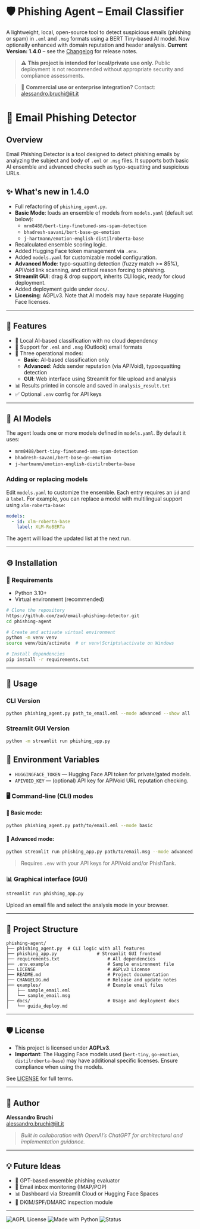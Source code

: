 # 🛡️ Phishing Agent – Email Classifier

A lightweight, local, open-source tool to detect suspicious emails (phishing or spam) in `.eml` and `.msg` formats using a BERT Tiny-based AI model. Now optionally enhanced with domain reputation and header analysis.
**Current Version: 1.4.0** – see the [Changelog](Changelog) for release notes.

> ⚠️ **This project is intended for local/private use only.** Public deployment is not recommended without appropriate security and compliance assessments.

> 📩 **Commercial use or enterprise integration?** Contact: [alessandro.bruchi@iit.it](mailto:alessandro.bruchi@iit.it)



# 📩 Email Phishing Detector

## Overview

Email Phishing Detector is a tool designed to detect phishing emails by analyzing the subject and body of `.eml` or `.msg` files. It supports both basic AI ensemble and advanced checks such as typo-squatting and suspicious URLs.

## ✨ What's new in 1.4.0

- Full refactoring of `phishing_agent.py`.
- **Basic Mode**: loads an ensemble of models from `models.yaml` (default set below):
  - `mrm8488/bert-tiny-finetuned-sms-spam-detection`
  - `bhadresh-savani/bert-base-go-emotion`
  - `j-hartmann/emotion-english-distilroberta-base`
- Recalculated ensemble scoring logic.
- Added Hugging Face token management via `.env`.
- Added `models.yaml` for customizable model configuration.
- **Advanced Mode**: typo-squatting detection (fuzzy match >= 85%), APIVoid link scanning, and critical reason forcing to phishing.
- **Streamlit GUI**: drag & drop support, inherits CLI logic, ready for cloud deployment.
- Added deployment guide under `docs/`.
- **Licensing**: AGPLv3. Note that AI models may have separate Hugging Face licenses.

---

## 🚀 Features

- 🧠 Local AI-based classification with no cloud dependency
- 📂 Support for `.eml` and `.msg` (Outlook) email formats
- 🤖 Three operational modes:
  - **Basic**: AI-based classification only
  - **Advanced**: Adds sender reputation (via APIVoid), typosquatting detection
  - **GUI**: Web interface using Streamlit for file upload and analysis
- 📊 Results printed in console and saved in `analysis_result.txt`
- ✅ Optional `.env` config for API keys

---

## 🧠 AI Models

The agent loads one or more models defined in `models.yaml`. By default it uses:
- `mrm8488/bert-tiny-finetuned-sms-spam-detection`
- `bhadresh-savani/bert-base-go-emotion`
- `j-hartmann/emotion-english-distilroberta-base`

### Adding or replacing models

Edit `models.yaml` to customize the ensemble. Each entry requires an `id` and a
`label`. For example, you can replace a model with multilingual support using
`xlm-roberta-base`:

```yaml
models:
  - id: xlm-roberta-base
    label: XLM-RoBERTa
```

The agent will load the updated list at the next run.

---

## ⚙️ Installation

### 🔧 Requirements
- Python 3.10+
- Virtual environment (recommended)

```bash
# Clone the repository
https://github.com/zud/email-phishing-detector.git
cd phishing-agent

# Create and activate virtual environment
python -m venv venv
source venv/bin/activate  # or venv\Scripts\activate on Windows

# Install dependencies
pip install -r requirements.txt
```

---

## 🧪 Usage


### CLI Version

```bash
python phishing_agent.py path_to_email.eml --mode advanced --show all
```

### Streamlit GUI Version

```bash
python -m streamlit run phishing_app.py
```

## 🔑 Environment Variables

- `HUGGINGFACE_TOKEN` — Hugging Face API token for private/gated models.
- `APIVOID_KEY` — (optional) API key for APIVoid URL reputation checking.



### 🖥️ Command-line (CLI) modes

#### 🔹 Basic mode:
```bash
python phishing_agent.py path/to/email.eml --mode basic
```

#### 🔹 Advanced mode:
```bash
python streamlit run phishing_app.py path/to/email.msg --mode advanced
```
> Requires `.env` with your API keys for APIVoid and/or PhishTank.

### 📊 Graphical interface (GUI)
```bash
streamlit run phishing_app.py
```
Upload an email file and select the analysis mode in your browser.

---

## 📁 Project Structure
```
phishing-agent/
├── phishing_agent.py  # CLI logic with all features
├── phishing_app.py               # Streamlit GUI frontend
├── requirements.txt                  # All dependencies
├── .env.example                      # Sample environment file
├── LICENSE                           # AGPLv3 License
├── README.md                         # Project documentation
├── CHANGELOG.md                      # Release and update notes
├── examples/                         # Example email files
│   ├── sample_email.eml
│   └── sample_email.msg
├── docs/                             # Usage and deployment docs
│   └── guida_deploy.md
```

---

## 🛡️ License

- This project is licensed under **AGPLv3**.
- **Important**: The Hugging Face models used (`bert-tiny`, `go-emotion`, `distilroberta-base`) may have additional specific licenses. Ensure compliance when using the models.


See [LICENSE](LICENSE) for full terms.

---

## 👤 Author

**Alessandro Bruchi**  
[alessandro.bruchi@iit.it](mailto:alessandro.bruchi@iit.it)

> _Built in collaboration with OpenAI’s ChatGPT for architectural and implementation guidance._

---

## 💡 Future Ideas

- 🧠 GPT-based ensemble phishing evaluator
- 🔔 Email inbox monitoring (IMAP/POP)
- 📊 Dashboard via Streamlit Cloud or Hugging Face Spaces
- 🔐 DKIM/SPF/DMARC inspection module

---

![AGPL License](https://img.shields.io/badge/license-AGPL--v3-blue.svg)
![Made with Python](https://img.shields.io/badge/Made%20with-Python-blue.svg)
![Status](https://img.shields.io/badge/status-active-brightgreen)
